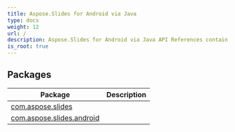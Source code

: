 ```yaml
---
title: Aspose.Slides for Android via Java
type: docs
weight: 12
url: /
description: Aspose.Slides for Android via Java API References contain examples, code snippets, and API documentation. It provides packages, classes, interfaces, and other API details.
is_root: true
---
```

## Packages
| Package | Description |
| --- | --- |
| [com.aspose.slides](./com.aspose.slides) |  |
| [com.aspose.slides.android](./com.aspose.slides.android) |  |
